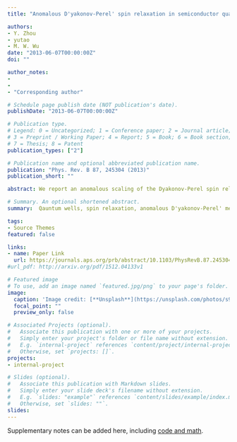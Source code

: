 ```yaml
---
title: "Anomalous D'yakonov-Perel' spin relaxation in semiconductor quantum wells under strong magnetic field in Voigt configuration"

authors:
- Y. Zhou
- yutao
- M. W. Wu
date: "2013-06-07T00:00:00Z"
doi: ""

author_notes:
-
- 
- "Corresponding author"

# Schedule page publish date (NOT publication's date).
publishDate: "2013-06-07T00:00:00Z"

# Publication type.
# Legend: 0 = Uncategorized; 1 = Conference paper; 2 = Journal article;
# 3 = Preprint / Working Paper; 4 = Report; 5 = Book; 6 = Book section;
# 7 = Thesis; 8 = Patent
publication_types: ["2"]

# Publication name and optional abbreviated publication name.
publication: "Phys. Rev. B 87, 245304 (2013)"
publication_short: ""

abstract: We report an anomalous scaling of the Dyakonov-Perel spin relaxation with the momentum relaxation in semiconductor quantum wells under a strong magnetic field in the Voigt configuration. We focus on the case in which the external magnetic field is perpendicular to the spin-orbit-coupling–induced effective magnetic field and its magnitude is much larger than the latter one. It is found that the longitudinal spin relaxation time is proportional to the momentum relaxation time even in the strong-scattering limit, indicating that the Dyakonov-Perel spin relaxation demonstrates Elliott-Yafet-like behavior. Moreover, the transverse spin relaxation time is proportional (inversely proportional) to the momentum relaxation time in the strong- (weak-) scattering limit, both in the opposite trends against the well-established conventional D’yakonov-Perel’ spin relaxation behaviors. We further demonstrate that all the above anomalous scaling relations come from the unique form of the effective inhomogeneous broadening.

# Summary. An optional shortened abstract.
summary:  Qauntum wells, spin relaxation, anomalous D'yakonov-Perel' mechanism, Hartree-Fock field.

tags:
- Source Themes
featured: false

links:
- name: Paper Link
  url: https://journals.aps.org/prb/abstract/10.1103/PhysRevB.87.245304
#url_pdf: http://arxiv.org/pdf/1512.04133v1

# Featured image
# To use, add an image named `featured.jpg/png` to your page's folder. 
image:
  caption: 'Image credit: [**Unsplash**](https://unsplash.com/photos/s9CC2SKySJM)'
  focal_point: ""
  preview_only: false

# Associated Projects (optional).
#   Associate this publication with one or more of your projects.
#   Simply enter your project's folder or file name without extension.
#   E.g. `internal-project` references `content/project/internal-project/index.md`.
#   Otherwise, set `projects: []`.
projects:
- internal-project

# Slides (optional).
#   Associate this publication with Markdown slides.
#   Simply enter your slide deck's filename without extension.
#   E.g. `slides: "example"` references `content/slides/example/index.md`.
#   Otherwise, set `slides: ""`.
slides:
---
```


Supplementary notes can be added here, including [code and math](https://sourcethemes.com/academic/docs/writing-markdown-latex/).
